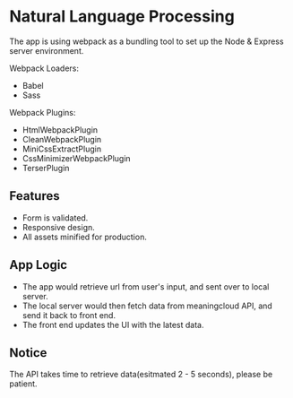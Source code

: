 # Natural Language Processing

The app is using webpack as a bundling tool to set up the Node & Express server environment.

Webpack Loaders:

- Babel
- Sass

Webpack Plugins:

- HtmlWebpackPlugin
- CleanWebpackPlugin
- MiniCssExtractPlugin
- CssMinimizerWebpackPlugin
- TerserPlugin

## Features

- Form is validated.
- Responsive design.
- All assets minified for production.

## App Logic

- The app would retrieve url from user's input, and sent over to local server.
- The local server would then fetch data from meaningcloud API, and send it back to front end.
- The front end updates the UI with the latest data.

## Notice

The API takes time to retrieve data(esitmated 2 - 5 seconds), please be patient.

